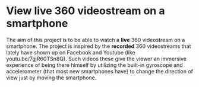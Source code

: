 # View live 360 videostream on a smartphone
The aim of this project is to be able to watch a <b>live</b> 360 videostream on a smartphone. The project is inspired by the <b>recorded</b> 360 videostreams that lately have shown up on Facebook and Youtube (like youtu.be/7gjR60TSn8Q). Such videos these give the viewer an immersive experience of being there himself by utilizing the built-in gyroscope and accelerometer (that most new smartphones have) to change the direction of view just by moving the smartphone.

